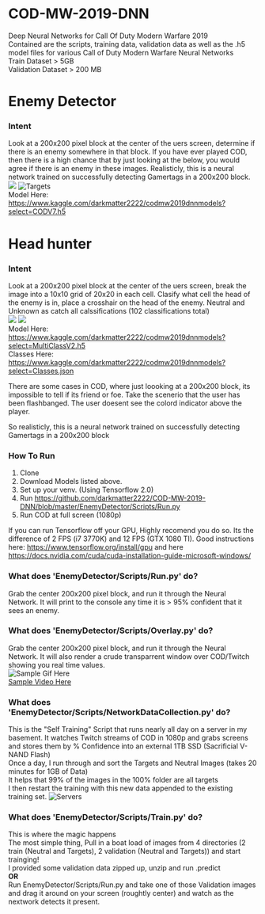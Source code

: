 # COD-MW-2019-DNN
Deep Neural Networks for Call Of Duty Modern Warfare 2019  
Contained are the scripts, training data, validation data as well as the .h5 model files for various Call of Duty Modern Warfare Neural Networks  
Train Dataset > 5GB  
Validation Dataset > 200 MB  

# Enemy Detector
### Intent
Look at a 200x200 pixel block at the center of the uers screen, determine if there is an enemy somewhere in that block. If you have ever played COD, then there is a high chance that by just looking at the below, you would agree if there is an enemy in these images. Realisticly, this is a neural network trained on successfully detecting Gamertags in a 200x200 block.    
![](https://imgur.com/5Fowghj.png) ![Targets](Misc/targets.gif)  
Model Here: https://www.kaggle.com/darkmatter2222/codmw2019dnnmodels?select=CODV7.h5  

# Head hunter
### Intent
Look at a 200x200 pixel block at the center of the uers screen, break the image into a 10x10 grid of 20x20 in each cell. Clasify what cell the head of the enemy is in, place a crosshair on the head of the enemy. Neutral and Unknown as catch all calssifications (102 classifications total)  
![](https://imgur.com/GtAAOek.png) ![](https://imgur.com/WsqYmmp.png)  
Model Here: https://www.kaggle.com/darkmatter2222/codmw2019dnnmodels?select=MultiClassV2.h5  
Classes Here: https://www.kaggle.com/darkmatter2222/codmw2019dnnmodels?select=Classes.json  


There are some cases in COD, where just loooking at a 200x200 block, its impossible to tell if its friend or foe. Take the scenerio that the user has been flashbanged. The user doesent see the colord indicator above the player.  




So realisticly, this is a neural network trained on successfully detecting Gamertags in a 200x200 block  


### How To Run
1. Clone
2. Download Models listed above.
3. Set up your venv. (Using Tensorflow 2.0)
4. Run https://github.com/darkmatter2222/COD-MW-2019-DNN/blob/master/EnemyDetector/Scripts/Run.py
5. Run COD at full screen (1080p)

If you can run Tensorflow off your GPU, Highly recomend you do so. Its the difference of 2 FPS (i7 3770K) and 12 FPS (GTX 1080 TI). Good instructions here: https://www.tensorflow.org/install/gpu and here https://docs.nvidia.com/cuda/cuda-installation-guide-microsoft-windows/

### What does 'EnemyDetector/Scripts/Run.py' do?
Grab the center 200x200 pixel block, and run it through the Neural Network. It will print to the console any time it is > 95% confident that it sees an enemy. 

### What does 'EnemyDetector/Scripts/Overlay.py' do?
Grab the center 200x200 pixel block, and run it through the Neural Network. It will also render a crude transparrent window over COD/Twitch showing you real time values.  
![Sample Gif Here](Misc/SampleOverlay.gif)  
[Sample Video Here](https://youtu.be/Qif8g2Ib5pI)  

### What does 'EnemyDetector/Scripts/NetworkDataCollection.py' do?
This is the "Self Training" Script that runs nearly all day on a server in my basement. It watches Twitch streams of COD in 1080p and grabs screens and stores them by % Confidence into an external 1TB SSD (Sacrificial V-NAND Flash)  
Once a day, I run through and sort the Targets and Neutral Images (takes 20 minutes for 1GB of Data)  
It helps that 99% of the images in the 100% folder are all targets  
I then restart the training with this new data appended to the existing training set. 
![Servers](https://imgur.com/nGzgMBE.png)  

### What does 'EnemyDetector/Scripts/Train.py' do?
This is where the magic happens  
The most simple thing, Pull in a boat load of images from 4 directories (2 train (Neutral and Targets), 2 validation (Neutral and Targets)) and start trainging!  
I provided some validation data zipped up, unzip and run .predict  
**OR**  
Run EnemyDetector/Scripts/Run.py and take one of those Validation images and drag it around on your screen (roughtly center) and watch as the nextwork detects it present.



